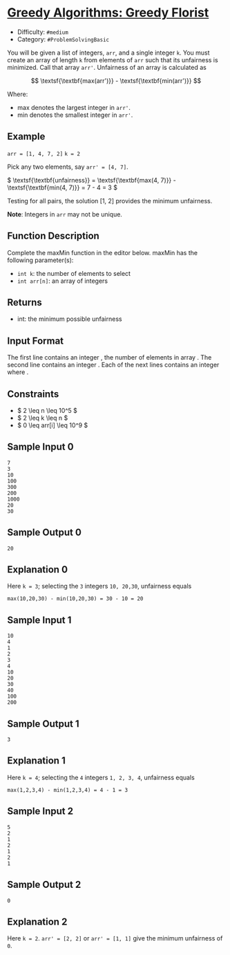 
# [Greedy Algorithms: Greedy Florist](https://www.hackerrank.com/challenges/greedy-florist)

- Difficulty:  `#medium`
- Category: `#ProblemSolvingBasic`

You will be given a list of integers, `arr`, and a single integer `k`.
You must create an array of length `k` from elements of `arr` such that
its unfairness is minimized.
Call that array `arr'`.
Unfairness of an array is calculated as

$$
\textsf{\textbf{max(arr')}} - \textsf{\textbf{min(arr')}}
$$

Where:

- max denotes the largest integer in `arr'`.
- min denotes the smallest integer in `arr'`.

## Example

`arr = [1, 4, 7, 2]`
`k = 2`

Pick any two elements, say `arr' = [4, 7]`.

$ \textsf{\textbf{unfairness}}
    =
    \textsf{\textbf{max(4, 7)}}
    -
    \textsf{\textbf{min(4, 7)}}
    = 7 - 4 = 3
$

Testing for all pairs, the solution [1, 2] provides the minimum unfairness.

**Note**: Integers in `arr` may not be unique.

## Function Description

Complete the maxMin function in the editor below.
maxMin has the following parameter(s):

- `int k`: the number of elements to select
- `int arr[n]`: an array of integers

## Returns

- int: the minimum possible unfairness

## Input Format

The first line contains an integer , the number of elements in array .
The second line contains an integer .
Each of the next  lines contains an integer  where .

## Constraints

- $ 2 \leq n \leq 10^5 $
- $ 2 \leq k \leq n $
- $ 0 \leq arr[i] \leq 10^9 $

## Sample Input 0

```text
7
3
10
100
300
200
1000
20
30
```

## Sample Output 0

```text
20
```

## Explanation 0

Here `k = 3`; selecting the `3` integers `10, 20,30`, unfairness equals

```text
max(10,20,30) - min(10,20,30) = 30 - 10 = 20
```

## Sample Input 1

```text
10
4
1
2
3
4
10
20
30
40
100
200
```

## Sample Output 1

```text
3
```

## Explanation 1

Here `k = 4`; selecting the `4` integers `1, 2, 3, 4`, unfairness equals

```text
max(1,2,3,4) - min(1,2,3,4) = 4 - 1 = 3
```

## Sample Input 2

```text
5
2
1
2
1
2
1
```

## Sample Output 2

```text
0
```

## Explanation 2

Here `k = 2`. `arr' = [2, 2]` or `arr' = [1, 1]` give the minimum unfairness of `0`.
